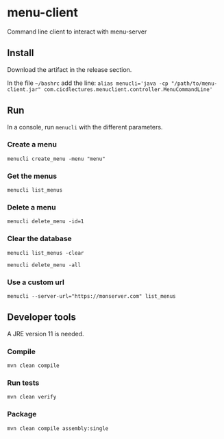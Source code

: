 # menu-client
Command line client to interact with menu-server

## Install
Download the artifact in the release section.

In the file `~/bashrc` add the line:
`alias menucli='java -cp "/path/to/menu-client.jar" com.cicdlectures.menuclient.controller.MenuCommandLine'`

## Run
In a console, run `menucli` with the different parameters. 

### Create a menu

`menucli create_menu -menu "menu"`

### Get the menus

`menucli list_menus`

### Delete a menu

`menucli delete_menu -id=1`

### Clear the database

`menucli list_menus -clear`

`menucli delete_menu -all`

### Use a custom url

`menucli --server-url="https://monserver.com" list_menus`

## Developer tools

A JRE version 11 is needed.

### Compile

`mvn clean compile`

### Run tests

`mvn clean verify`

### Package

`mvn clean compile assembly:single`
